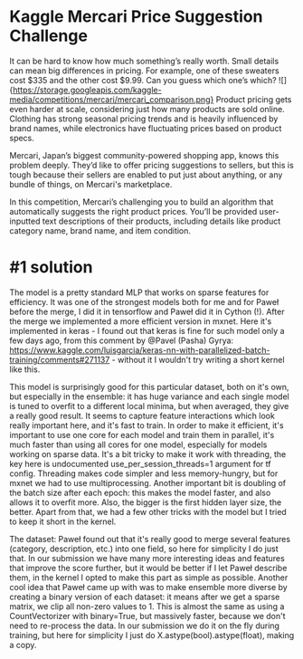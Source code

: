 # Kaggle Mercari Price Suggestion Challenge

It can be hard to know how much something’s really worth. Small details can mean big differences in pricing. For example, one of these sweaters cost $335 and the other cost $9.99. Can you guess which one’s which?
![]{https://storage.googleapis.com/kaggle-media/competitions/mercari/mercari_comparison.png}
Product pricing gets even harder at scale, considering just how many products are sold online. Clothing has strong seasonal pricing trends and is heavily influenced by brand names, while electronics have fluctuating prices based on product specs.

Mercari, Japan’s biggest community-powered shopping app, knows this problem deeply. They’d like to offer pricing suggestions to sellers, but this is tough because their sellers are enabled to put just about anything, or any bundle of things, on Mercari's marketplace.

In this competition, Mercari’s challenging you to build an algorithm that automatically suggests the right product prices. You’ll be provided user-inputted text descriptions of their products, including details like product category name, brand name, and item condition.

# #1 solution
The model is a pretty standard MLP that works on sparse features for efficiency. It was one of the strongest models both for me and for Paweł before the merge, I did it in tensorflow and Paweł did it in Cython (!). After the merge we implemented a more efficient version in mxnet. Here it's implemented in keras - I found out that keras is fine for such model only a few days ago, from this comment by @Pavel (Pasha) Gyrya: https://www.kaggle.com/luisgarcia/keras-nn-with-parallelized-batch-training/comments#271137 - without it I wouldn't try writing a short kernel like this.

This model is surprisingly good for this particular dataset, both on it's own, but especially in the ensemble: it has huge variance and each single model is tuned to overfit to a different local minima, but when averaged, they give a really good result. It seems to capture feature interactions which look really important here, and it's fast to train. In order to make it efficient, it's important to use one core for each model and train them in parallel, it's much faster than using all cores for one model, especially for models working on sparse data. It's a bit tricky to make it work with threading, the key here is undocumented use_per_session_threads=1 argument for tf config. Threading makes code simpler and less memory-hungry, but for mxnet we had to use multiprocessing. Another important bit is doubling of the batch size after each epoch: this makes the model faster, and also allows it to overfit more. Also, the bigger is the first hidden layer size, the better. Apart from that, we had a few other tricks with the model but I tried to keep it short in the kernel.

The dataset: Paweł found out that it's really good to merge several features (category, description, etc.) into one field, so here for simplicity I do just that. In our submission we have many more interesting ideas and features that improve the score further, but it would be better if I let Paweł describe them, in the kernel I opted to make this part as simple as possible. Another cool idea that Paweł came up with was to make ensemble more diverse by creating a binary version of each dataset: it means after we get a sparse matrix, we clip all non-zero values to 1. This is almost the same as using a CountVectorizer with binary=True, but massively faster, because we don't need to re-process the data. In our submission we do it on the fly during training, but here for simplicity I just do X.astype(bool).astype(float), making a copy.
